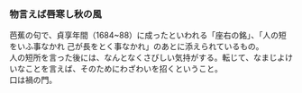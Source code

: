 ### 物言えば唇寒し秋の風
芭蕉の句で、貞享年間（1684~88）に成ったといわれる「座右の銘」、「人の短をいふ事なかれ 己が長をとく事なかれ」のあとに添えられているもの。  
人の短所を言った後には、なんとなくさびしい気持がする。転じて、なまじよけいなことを言えば、そのためにわざわいを招くということ。  
口は禍の門。